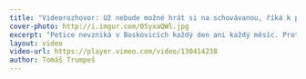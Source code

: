 ```yaml
---
title: "Videorozhovor: Už nebude možné hrát si na schovávanou, říká k petici o lezecké stěně Tomáš Znamenáček"
cover-photo: http://i.imgur.com/05yxaQWl.jpg
excerpt: "Petice nevzniká v Boskovicích každý den ani každý měsíc. Proto ani tu na podporu lezecké stěny na letním kině jsme nemohli ignorovat, přestože se v ní významně angažuje člen nejužšího týmu Ohlasů Tomáš Znamenáček. Pro bližší pohled na toto téma jsme nakonec zvolili formu videorozhovoru a Tomášovi zkrátka kladli otázky jako komukoliv jinému. Rozhovor jsme natočili přímo na střeše letního kina."
layout: video
video-url: https://player.vimeo.com/video/130414238
author: Tomáš Trumpeš
---
```



